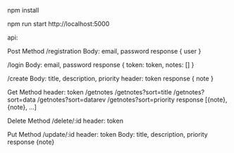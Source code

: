 

npm install

npm run start
http://localhost:5000

api:

Post Method
/registration
Body:   email, password
response { user }

/login
Body:   email, password
response { token: token, notes: [] }

/create
Body:   title, description, priority
header: token
response { note }

Get Method
header: token
/getnotes
/getnotes?sort=title
/getnotes?sort=data
/getnotes?sort=datarev
/getnotes?sort=priority
response [{note},{note}, ...]

Delete Method
/delete/:id
header: token

Put Method
/update/:id
header: token
Body:   title, description, priority
response {note}




